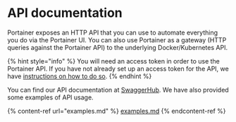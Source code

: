 # API documentation

Portainer exposes an HTTP API that you can use to automate everything you do via the Portainer UI. You can also use Portainer as a gateway (HTTP queries against the Portainer API) to the underlying Docker/Kubernetes API.

{% hint style="info" %}
You will need an access token in order to use the Portainer API. If you have not already set up an access token for the API, we have [instructions on how to do so](access.md).
{% endhint %}

You can find our API documentation at [SwaggerHub](https://app.swaggerhub.com/apis/portainer/portainer-ce/2.11.0). We have also provided some examples of API usage.

{% content-ref url="examples.md" %}
[examples.md](examples.md)
{% endcontent-ref %}


